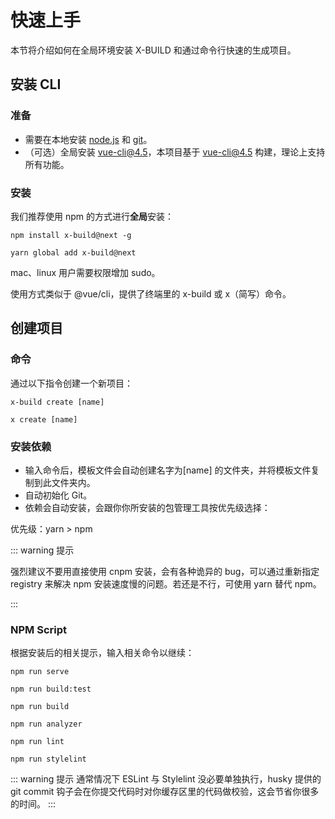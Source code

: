 # 快速上手

本节将介绍如何在全局环境安装 X-BUILD 和通过命令行快速的生成项目。

## 安装 CLI

### 准备

- 需要在本地安装 [node.js](https://nodejs.org/en/) 和 [git](https://git-scm.com/)。
- （可选）全局安装 vue-cli@4.5，本项目基于 vue-cli@4.5 构建，理论上支持所有功能。

### 安装

我们推荐使用 npm 的方式进行**全局**安装：

<CodeGroup>
  <CodeGroupItem title="npm">

```bash:no-line-numbers
npm install x-build@next -g
```

  </CodeGroupItem>
  <CodeGroupItem title="yarn">

```bash:no-line-numbers
yarn global add x-build@next
```

  </CodeGroupItem>
</CodeGroup>

mac、linux 用户需要权限增加 sudo。

使用方式类似于 @vue/cli，提供了终端里的 x-build 或 x（简写）命令。

## 创建项目

### 命令

通过以下指令创建一个新项目：

<CodeGroup>
  <CodeGroupItem title="命令">

```bash:no-line-numbers
x-build create [name]
```

  </CodeGroupItem>
  <CodeGroupItem title="缩写">

```bash:no-line-numbers
x create [name]
```

  </CodeGroupItem>
</CodeGroup>

### 安装依赖

- 输入命令后，模板文件会自动创建名字为[name] 的文件夹，并将模板文件复制到此文件夹内。
- 自动初始化 Git。
- 依赖会自动安装，会跟你你所安装的包管理工具按优先级选择：

优先级：yarn > npm

::: warning 提示

强烈建议不要用直接使用 cnpm 安装，会有各种诡异的 bug，可以通过重新指定 registry 来解决 npm 安装速度慢的问题。若还是不行，可使用 yarn 替代 npm。

:::

### NPM Script

根据安装后的相关提示，输入相关命令以继续：

<CodeGroup>
  <CodeGroupItem title="开发环境">

```bash:no-line-numbers
npm run serve
```

  </CodeGroupItem>
  <CodeGroupItem title="测试环境">

```bash:no-line-numbers
npm run build:test
```

  </CodeGroupItem>
  <CodeGroupItem title="正式环境">

```bash:no-line-numbers
npm run build
```

  </CodeGroupItem>
  <CodeGroupItem title="包分析工具">

```bash:no-line-numbers
npm run analyzer
```

  </CodeGroupItem>
  <CodeGroupItem title="ESLint">

```bash:no-line-numbers
npm run lint
```

  </CodeGroupItem>
  <CodeGroupItem title="Stylelint">

```bash:no-line-numbers
npm run stylelint
```

  </CodeGroupItem>
</CodeGroup>

::: warning 提示
通常情况下 ESLint 与 Stylelint 没必要单独执行，husky 提供的 git commit 钩子会在你提交代码时对你缓存区里的代码做校验，这会节省你很多的时间。
:::
